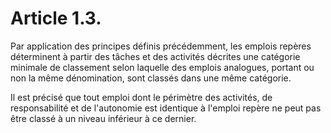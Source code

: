 # Article 1.3.

Par application des principes définis précédemment, les emplois repères déterminent à partir des tâches et des activités décrites une catégorie minimale de classement selon laquelle des emplois analogues, portant ou non la même dénomination, sont classés dans une même catégorie.

Il est précisé que tout emploi dont le périmètre des activités, de responsabilité et de l'autonomie est identique à l'emploi repère ne peut pas être classé à un niveau inférieur à ce dernier.

